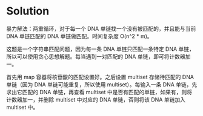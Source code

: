 # Solution

暴力解法：两重循环，对于每一个 DNA 单链找一个没有被匹配的，并且能与当前 DNA 单链匹配的 DNA 单链做匹配。时间复杂度 O(n^2 * m)。

这题是一个字符串匹配问题，因为每一条 DNA 单链只匹配一条特定 DNA 单链，所以可以使用贪心思想解题。每当遇到一对匹配的 DNA 单链，即可将计数器加一。

首先用 map 容器将核苷酸的匹配设置好。之后设置 multiset 存储待匹配的 DNA 单链（因为 DNA 单链可能重复，所以使用 multiset）。每输入一条 DNA 单链，先求出它匹配的 DNA 单链，再查看 multiset 中是否有匹配的单链，如果有，则将计数器加一，并删除 multiset 中对应的 DNA 单链，否则将该 DNA 单链加入 multiset 中。
